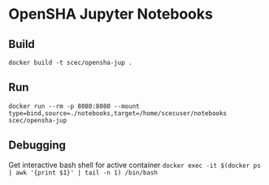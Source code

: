 # OpenSHA Jupyter Notebooks

## Build
`docker build -t scec/opensha-jup .`

## Run
`docker run --rm -p 8080:8080 --mount type=bind,source=./notebooks,target=/home/scecuser/notebooks scec/opensha-jup`

## Debugging
Get interactive bash shell for active container
`docker exec -it $(docker ps | awk '{print $1}' | tail -n 1) /bin/bash`
